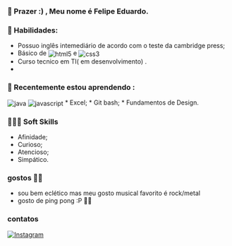 ### 👋 Prazer :) , Meu nome é Felipe Eduardo.



### 🧠 Habilidades:
* Possuo inglês intemediário de acordo com o teste da cambridge press;
* Básico de <img align="center" alt="html5" src="https://img.shields.io/badge/HTML5-00456A?style=for-the-badge&logo=html5&logoColor=E34F26"/> e <img align="center" alt="css3" src="https://img.shields.io/badge/CSS3-00456A?style=for-the-badge&logo=css3&logoColor=1572B6"/>
* Curso tecnico em TI( em desenvolvimento) .
* 
### 📗 Recentemente estou aprendendo : 
<img align="center" alt="java" src="https://img.shields.io/badge/Java-00456A?style=for-the-badge&logo=java&logoColor=ED8B00"/>
<img align="center" alt="javascript" src="https://img.shields.io/badge/JavaScript-00456A?style=for-the-badge&logo=javascript&logoColor=F7DF1E"/>
* Excel;
* Git bash;
* Fundamentos de Design.

### 🙈🙉🙊 Soft Skills
* Afinidade;
* Curioso;
* Atencioso;
* Simpático.

### gostos 🎸🎸
* sou bem eclético mas meu gosto musical favorito é rock/metal 
* gosto de ping pong :P 🏓🏓

### contatos
[![Instagram](https://img.shields.io/badge/Instagram-E4405F?style=for-the-badge&logo=instagram&logoColor=white)](https://www.instagram.com/felipe_eduardo_01/)

